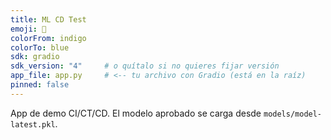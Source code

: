 ```yaml
---
title: ML CD Test
emoji: 🤖
colorFrom: indigo
colorTo: blue
sdk: gradio
sdk_version: "4"     # o quítalo si no quieres fijar versión
app_file: app.py     # <-- tu archivo con Gradio (está en la raíz)
pinned: false
---
```


App de demo CI/CT/CD. El modelo aprobado se carga desde `models/model-latest.pkl`.

